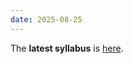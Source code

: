 ```yaml
---
date: 2025-08-25
---
```

The **latest syllabus** is <a href="{{ '/Files/Syllabus_LING581_NLP1_Fall25_HS.pdf' | relative_url }}" target="_blank">here</a>.
